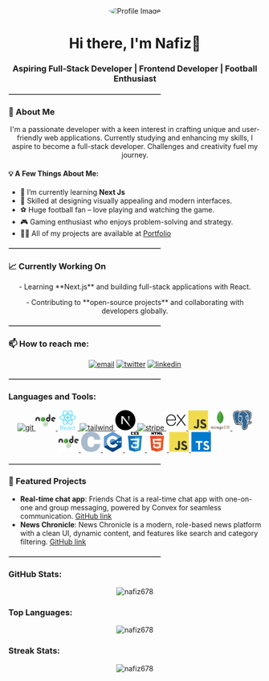 <div align="center">
    <img src="https://i.ibb.co.com/fV5w6SL0/nafizulikram3.png" alt="Profile Image" 
         style="height: 150px; width: auto; object-fit: cover; border-radius: 50%;" />
</div>

<h1 align="center">Hi there, I'm Nafiz👋</h1>
<h3 align="center">Aspiring Full-Stack Developer | Frontend Developer | Football Enthusiast</h3>

<hr style="width: 60%; border: 1px solid #ccc; margin-top: 20px;"/>

### 🌟 About Me
<p align="center">I'm a passionate developer with a keen interest in crafting unique and user-friendly web applications. Currently studying and enhancing my skills, I aspire to become a full-stack developer. Challenges and creativity fuel my journey.</p>

#### 💡 A Few Things About Me:
- 🌱 I’m currently learning **Next Js**
- 🎨 Skilled at designing visually appealing and modern interfaces.
- ⚽ Huge football fan – love playing and watching the game.
- 🎮 Gaming enthusiast who enjoys problem-solving and strategy.
- 👨‍💻 All of my projects are available at <a href="https://nafiz-portfolio-eight.vercel.app/">Portfolio</a>

<hr style="width: 60%; border: 1px solid #ccc; margin-top: 20px;"/>

### 📈 Currently Working On
<p align="center">- Learning **Next.js** and building full-stack applications with React.</p>
<p align="center">- Contributing to **open-source projects** and collaborating with developers globally.</p>

<hr style="width: 60%; border: 1px solid #ccc; margin-top: 20px;"/>

### 📫 How to reach me:
<p align="center">
    <a href="mailto:nafizulikram3@gmail.com"><img src="https://img.shields.io/badge/Email-%40nafizulikram3@gmail.com-brightgreen?style=for-the-badge&logo=gmail" alt="email" /></a>
    <a href="https://twitter.com/nafizulikram" target="_blank"><img src="https://img.shields.io/badge/Follow%20me%20on%20Twitter-%40nafizulikram-brightblue?style=for-the-badge&logo=twitter" alt="twitter" /></a>
    <a href="https://linkedin.com/in/md-nafizul-iqram/" target="_blank"><img src="https://img.shields.io/badge/LinkedIn-@nafizulikram-blue?style=for-the-badge&logo=linkedin" alt="linkedin" /></a>
</p>

<hr style="width: 60%; border: 1px solid #ccc; margin-top: 20px;"/>

<h3 align="left">Languages and Tools:</h3>
<p align="center">
  <a href="https://git-scm.com/" target="_blank" rel="noreferrer">
    <img src="https://www.vectorlogo.zone/logos/git-scm/git-scm-icon.svg" alt="git" width="40" height="40"/>
  </a>
  <a href="https://nodejs.org" target="_blank" rel="noreferrer">
    <img src="https://raw.githubusercontent.com/devicons/devicon/master/icons/nodejs/nodejs-original-wordmark.svg" alt="nodejs" width="40" height="40"/>
  </a>
  <a href="https://reactjs.org/" target="_blank" rel="noreferrer">
    <img src="https://raw.githubusercontent.com/devicons/devicon/master/icons/react/react-original-wordmark.svg" alt="react" width="40" height="40"/>
  </a>
  <a href="https://tailwindcss.com/" target="_blank" rel="noreferrer">
    <img src="https://www.vectorlogo.zone/logos/tailwindcss/tailwindcss-icon.svg" alt="tailwind" width="40" height="40"/>
  </a>
  <a href="https://nextjs.org/" target="_blank" rel="noreferrer">
    <img src="https://raw.githubusercontent.com/devicons/devicon/master/icons/nextjs/nextjs-original.svg" alt="nextjs" width="40" height="40"/>
  </a>
  <a href="https://stripe.com/" target="_blank" rel="noreferrer">
    <img src="https://www.vectorlogo.zone/logos/stripe/stripe-icon.svg" alt="stripe" width="40" height="40"/>
  </a>
  <a href="https://expressjs.com/" target="_blank" rel="noreferrer">
    <img src="https://raw.githubusercontent.com/devicons/devicon/master/icons/express/express-original.svg" alt="expressjs" width="40" height="40"/>
  </a>
  <a href="https://clerk.dev/" target="_blank" rel="noreferrer">
    <img src="https://raw.githubusercontent.com/devicons/devicon/master/icons/javascript/javascript-original.svg" alt="clerk" width="40" height="40"/>
  </a>
  <a href="https://www.mongodb.com/" target="_blank" rel="noreferrer">
    <img src="https://raw.githubusercontent.com/devicons/devicon/master/icons/mongodb/mongodb-original-wordmark.svg" alt="mongodb" width="40" height="40"/>
  </a>
  <a href="https://www.postgresql.org/" target="_blank" rel="noreferrer">
    <img src="https://raw.githubusercontent.com/devicons/devicon/master/icons/postgresql/postgresql-original.svg" alt="postgresql" width="40" height="40"/>
  </a>
  <a href="https://honojs.dev/" target="_blank" rel="noreferrer">
    <img src="https://raw.githubusercontent.com/devicons/devicon/master/icons/nodejs/nodejs-original-wordmark.svg" alt="honojs" width="40" height="40"/>
  </a>
  <a href="https://www.cprogramming.com/" target="_blank" rel="noreferrer">
    <img src="https://raw.githubusercontent.com/devicons/devicon/master/icons/c/c-original.svg" alt="c" width="40" height="40"/>
  </a>
  <a href="https://www.w3schools.com/cpp/" target="_blank" rel="noreferrer">
    <img src="https://raw.githubusercontent.com/devicons/devicon/master/icons/cplusplus/cplusplus-original.svg" alt="cplusplus" width="40" height="40"/>
  </a>
  <a href="https://www.w3schools.com/css/" target="_blank" rel="noreferrer">
    <img src="https://raw.githubusercontent.com/devicons/devicon/master/icons/css3/css3-original-wordmark.svg" alt="css3" width="40" height="40"/>
  </a>
  <a href="https://www.w3.org/html/" target="_blank" rel="noreferrer">
    <img src="https://raw.githubusercontent.com/devicons/devicon/master/icons/html5/html5-original-wordmark.svg" alt="html5" width="40" height="40"/>
  </a>
  <a href="https://developer.mozilla.org/en-US/docs/Web/JavaScript" target="_blank" rel="noreferrer">
    <img src="https://raw.githubusercontent.com/devicons/devicon/master/icons/javascript/javascript-original.svg" alt="javascript" width="40" height="40"/>
  </a>
  <a href="https://www.typescriptlang.org/" target="_blank" rel="noreferrer">
    <img src="https://raw.githubusercontent.com/devicons/devicon/master/icons/typescript/typescript-original.svg" alt="typescript" width="40" height="40"/>
  </a>
</p>

<hr style="width: 60%; border: 1px solid #ccc; margin-top: 20px;"/>

### 🚀 Featured Projects
- **Real-time chat app**: Friends Chat is a real-time chat app with one-on-one and group messaging, powered by Convex for seamless communication. [GitHub link](https://github.com/nafiz678/real-time-chat-app)
- **News Chronicle**: News Chronicle is a modern, role-based news platform with a clean UI, dynamic content, and features like search and category filtering. [GitHub link](https://github.com/nafiz678/news-chronicle-client)

<hr style="width: 60%; border: 1px solid #ccc; margin-top: 20px;"/>

<h3 align="left">GitHub Stats:</h3>
<p align="center">
    <img src="https://github-readme-stats.vercel.app/api?username=nafiz678&show_icons=true&locale=en" alt="nafiz678" />
</p>

<h3 align="left">Top Languages:</h3>
<p align="center">
    <img src="https://github-readme-stats.vercel.app/api/top-langs?username=nafiz678&show_icons=true&locale=en&layout=compact" alt="nafiz678" />
</p>

<h3 align="left">Streak Stats:</h3>
<p align="center">
    <img src="https://github-readme-streak-stats.herokuapp.com/?user=nafiz678&" alt="nafiz678" />
</p>
